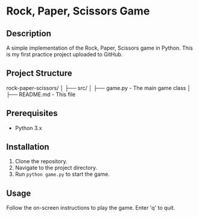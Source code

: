 # Rock, Paper, Scissors Game

## Description

A simple implementation of the Rock, Paper, Scissors game in Python. This is my first practice project uploaded to GitHub.

## Project Structure

rock-paper-scissors/
│
├── src/
│   ├── game.py - The main game class
│
├── README.md - This file

## Prerequisites

- Python 3.x

## Installation

1. Clone the repository.
2. Navigate to the project directory.
3. Run `python game.py` to start the game.

## Usage

Follow the on-screen instructions to play the game. Enter 'q' to quit.
